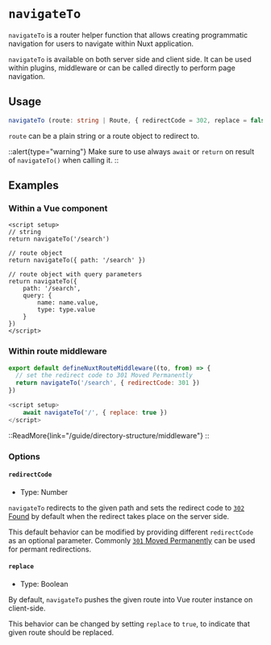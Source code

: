 # `navigateTo`

`navigateTo` is a router helper function that allows creating programmatic navigation for users to navigate within Nuxt application.

`navigateTo` is available on both server side and client side. It can be used within plugins, middleware or can be called directly to perform page navigation.


## Usage

```ts
navigateTo (route: string | Route, { redirectCode = 302, replace = false })
```

`route` can be a plain string or a route object to redirect to.

::alert{type="warning"}
Make sure to use always `await` or `return` on result of `navigateTo()` when calling it.
::

## Examples

### Within a Vue component

```vue
<script setup>
// string
return navigateTo('/search')

// route object
return navigateTo({ path: '/search' })

// route object with query parameters
return navigateTo({
    path: '/search',
    query: {
        name: name.value,
        type: type.value
    }
})
</script>
```


### Within route middleware

```js
export default defineNuxtRouteMiddleware((to, from) => {
  // set the redirect code to 301 Moved Permanently
  return navigateTo('/search', { redirectCode: 301 })
})
```

```js
<script setup>
    await navigateTo('/', { replace: true })
</script>
```

::ReadMore{link="/guide/directory-structure/middleware"}
::


### Options

#### `redirectCode`

- Type: Number

`navigateTo` redirects to the given path and sets the redirect code to [`302` Found](https://developer.mozilla.org/en-US/docs/Web/HTTP/Status/302) by default when the redirect takes place on the server side.

This default behavior can be modified by providing different `redirectCode` as an optional parameter. Commonly [`301` Moved Permanently](https://developer.mozilla.org/en-US/docs/Web/HTTP/Status/301) can be used for permant redirections.


#### `replace`

- Type: Boolean

By default, `navigateTo` pushes the given route into Vue router instance on client-side.

This behavior can be changed by setting `replace` to `true`, to indicate that given route should be replaced.

